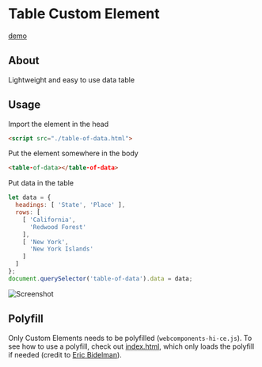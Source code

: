 # Table Custom Element
[demo](https://zvakanaka.github.io/table-of-data)
## About
Lightweight and easy to use data table
## Usage
Import the element in the head
```html
<script src="./table-of-data.html">
```
Put the element somewhere in the body
```html
<table-of-data></table-of-data>
```
Put data in the table
```javascript
let data = {
  headings: [ 'State', 'Place' ],
  rows: [
    [ 'California',
      'Redwood Forest'
    ],
    [ 'New York',
      'New York Islands'
    ]
  ]
};
document.querySelector('table-of-data').data = data;
```
![Screenshot](http://i.imgur.com/Wi9b2Jy.png)
## Polyfill
Only Custom Elements needs to be polyfilled (`webcomponents-hi-ce.js`). To see how to use a polyfill, check out [index.html](https://github.com/zvakanaka/table-of-data/blob/master/index.html#L29-L56), which only loads the polyfill if needed (credit to [Eric Bidelman](https://gist.github.com/ebidel/1d5ede1e35b6f426a2a7)).

